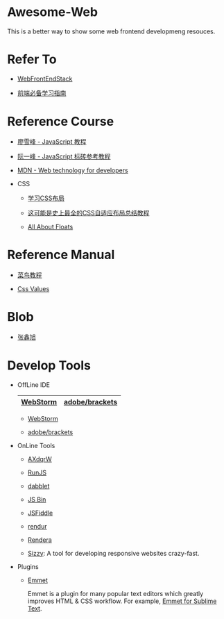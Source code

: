 # Awesome-Web

This is a better way to show some web frontend developmeng resouces.

# Refer To
- [WebFrontEndStack](https://github.com/unruledboy/WebFrontEndStack)

- [前端必备学习指南](http://blog.thankbabe.com/collection/)

# Reference Course

- [廖雪峰 - JavaScript 教程](http://www.liaoxuefeng.com/wiki/001434446689867b27157e896e74d51a89c25cc8b43bdb3000)

- [阮一峰 - JavaScript 标砖参考教程](https://github.com/ruanyf/jstutorial)

- [MDN - Web technology for developers](https://developer.mozilla.org/zh-CN/docs/Web)

- CSS

  - [学习CSS布局](http://zh.learnlayout.com/index.html)
  
  - [这可能是史上最全的CSS自适应布局总结教程](http://www.cnblogs.com/qieguo/p/5421252.html)
    
  - [All About Floats](https://css-tricks.com/all-about-floats/)

# Reference Manual

- [菜鸟教程](http://www.runoob.com/)

- [Css Values](http://cssvalues.com/)

# Blob

  - [张鑫旭](http://www.zhangxinxu.com/wordpress/)

# Develop Tools

- OffLine IDE

  [WebStorm](https://www.jetbrains.com/webstorm/) | [adobe/brackets](https://github.com/adobe/brackets/releases)
  :---:                                            | :---: |

  - [WebStorm](https://www.jetbrains.com/webstorm/)

  - [adobe/brackets](https://github.com/adobe/brackets/releases)
  
- OnLine Tools

  - [AXdqrW](http://codepen.io/airen/pen/AXdqrW)
  
  - [RunJS](http://runjs.cn/)
  
  - [dabblet](http://dabblet.com/)
  
  - [JS Bin](http://jsbin.com/)
  
  - [JSFiddle](https://jsfiddle.net/)
  
  - [rendur](http://rendur.com/)
  
  - [Rendera](http://rendera.herokuapp.com/)
  
  - [Sizzy](https://github.com/kitze/sizzy): A tool for developing responsive websites crazy-fast.
  
- Plugins

  - [Emmet](http://emmet.io/)
  
    Emmet is a plugin for many popular text editors which greatly improves HTML & CSS workflow.
    For example, [Emmet for Sublime Text](https://github.com/sergeche/emmet-sublime).
